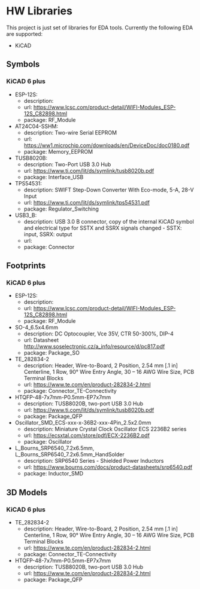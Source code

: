 # HW Libraries
This project is just set of libraries for EDA tools. Currently the following EDA are supported:
* KiCAD

## Symbols
### KiCAD 6 plus
* ESP-12S:
  * description: 
  * url: https://www.lcsc.com/product-detail/WIFI-Modules_ESP-12S_C82898.html
  * package: RF_Module
* AT24C04-SSHM:
  * description: Two-wire Serial EEPROM
  * url: https://ww1.microchip.com/downloads/en/DeviceDoc/doc0180.pdf
  * package: Memory_EEPROM
* TUSB8020B:
  * description: Two-Port USB 3.0 Hub
  * url: https://www.ti.com/lit/ds/symlink/tusb8020b.pdf
  * package: Interface_USB
* TPS54531:
  * description: SWIFT Step-Down Converter With Eco-mode, 5-A, 28-V Input
  * url: https://www.ti.com/lit/ds/symlink/tps54531.pdf
  * package: Regulator_Switching
* USB3_B:
  * description: USB 3.0 B connector, copy of the internal KiCAD symbol and electrical type for SSTX and SSRX signals changed - SSTX: input, SSRX: output
  * url:
  * package: Connector

## Footprints
### KiCAD 6 plus
* ESP-12S:
  * description: 
  * url: https://www.lcsc.com/product-detail/WIFI-Modules_ESP-12S_C82898.html
  * package: RF_Module
* SO-4_6.5x4.6mm
  * description: DC Optocoupler, Vce 35V, CTR 50-300%, DIP-4
  * url: Datasheet	http://www.soselectronic.cz/a_info/resource/d/pc817.pdf
  * package: Package_SO
* TE_282834-2
  * description: Header, Wire-to-Board, 2 Position, 2.54 mm [.1 in] Centerline, 1 Row, 90° Wire Entry Angle, 30 – 16 AWG Wire Size, PCB Terminal Blocks
  * url: https://www.te.com/en/product-282834-2.html
  * package: Connector_TE-Connectivity
* HTQFP-48-7x7mm-P0.5mm-EP7x7mm
  * description: TUSB8020B, two-port USB 3.0 Hub
  * url: https://www.ti.com/lit/ds/symlink/tusb8020b.pdf
  * package: Package_QFP
* Oscillator_SMD_ECS-xxx-x-36B2-xxx-4Pin_2.5x2.0mm
  * description: Miniature Crystal Clock Oscillator ECS 2236B2 series
  * url: https://ecsxtal.com/store/pdf/ECX-2236B2.pdf
  * package: Oscillator
* L_Bourns_SRP6540_7.2x6.5mm, L_Bourns_SRP6540_7.2x6.5mm_HandSolder
  * description: SRP6540 Series - Shielded Power Inductors
  * url: https://www.bourns.com/docs/product-datasheets/srp6540.pdf
  * package: Inductor_SMD

## 3D Models
### KiCAD 6 plus
* TE_282834-2
  * description: Header, Wire-to-Board, 2 Position, 2.54 mm [.1 in] Centerline, 1 Row, 90° Wire Entry Angle, 30 – 16 AWG Wire Size, PCB Terminal Blocks
  * url: https://www.te.com/en/product-282834-2.html
  * package: Connector_TE-Connectivity
* HTQFP-48-7x7mm-P0.5mm-EP7x7mm
  * description: TUSB8020B, two-port USB 3.0 Hub
  * url: https://www.te.com/en/product-282834-2.html
  * package: Package_QFP
